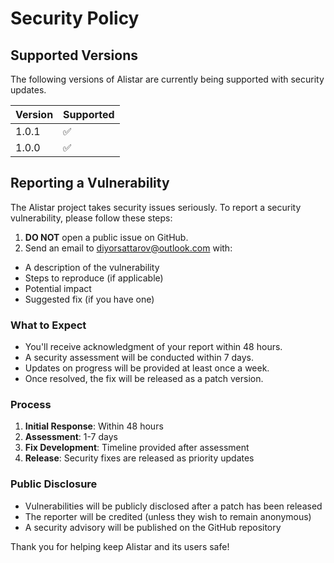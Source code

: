 # Security Policy

## Supported Versions

The following versions of Alistar are currently being supported with security updates.

| Version | Supported          |
| ------- | ------------------ |
| 1.0.1   | :white_check_mark: |
| 1.0.0   | :white_check_mark: |

## Reporting a Vulnerability

The Alistar project takes security issues seriously. To report a security vulnerability, please follow these steps:

1. **DO NOT** open a public issue on GitHub.
2. Send an email to diyorsattarov@outlook.com with:
  - A description of the vulnerability
  - Steps to reproduce (if applicable)
  - Potential impact
  - Suggested fix (if you have one)

### What to Expect

- You'll receive acknowledgment of your report within 48 hours.
- A security assessment will be conducted within 7 days.
- Updates on progress will be provided at least once a week.
- Once resolved, the fix will be released as a patch version.

### Process

1. **Initial Response**: Within 48 hours
2. **Assessment**: 1-7 days
3. **Fix Development**: Timeline provided after assessment
4. **Release**: Security fixes are released as priority updates

### Public Disclosure

- Vulnerabilities will be publicly disclosed after a patch has been released
- The reporter will be credited (unless they wish to remain anonymous)
- A security advisory will be published on the GitHub repository

Thank you for helping keep Alistar and its users safe!
